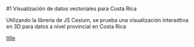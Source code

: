 #1 Visualización de datos vectoriales para Costa Rica

Utilizando la libreria de JS Cesium, se prueba una visualización interadtiva en 3D para datos a nivel provincial en Costa Rica

[title](https://www.example.com)
